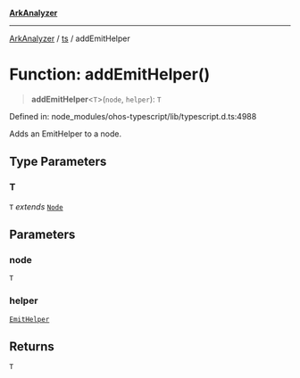 [**ArkAnalyzer**](../../../../README.md)

***

[ArkAnalyzer](../../../../globals.md) / [ts](../README.md) / addEmitHelper

# Function: addEmitHelper()

> **addEmitHelper**\<`T`\>(`node`, `helper`): `T`

Defined in: node\_modules/ohos-typescript/lib/typescript.d.ts:4988

Adds an EmitHelper to a node.

## Type Parameters

### T

`T` *extends* [`Node`](../interfaces/Node.md)

## Parameters

### node

`T`

### helper

[`EmitHelper`](../type-aliases/EmitHelper.md)

## Returns

`T`
